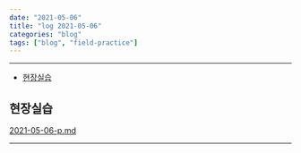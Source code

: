 ```yaml
---
date: "2021-05-06"
title: "log 2021-05-06"
categories: "blog"
tags: ["blog", "field-practice"]
---
```


----------

- [현장실습](#현장실습)

## 현장실습

[2021-05-06-p.md](./2021-05-06-p.md)

----------
